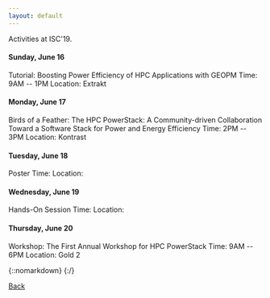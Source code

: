 ```yaml
---
layout: default
---
```

Activities at ISC'19.


<h4>Sunday, June 16</h4>
Tutorial: Boosting Power Efficiency of HPC Applications with GEOPM
Time: 9AM -- 1PM
Location: Extrakt

<h4>Monday, June 17</h4>
Birds of a Feather: The HPC PowerStack: A Community-driven Collaboration Toward a Software Stack for Power and Energy Efficiency
Time: 2PM -- 3PM
Location: Kontrast

<h4>Tuesday, June 18</h4>
Poster
Time:
Location:

<h4>Wednesday, June 19</h4>
Hands-On Session
Time:
Location:

<h4>Thursday, June 20</h4>
Workshop: The First Annual Workshop for HPC PowerStack
Time: 9AM -- 6PM
Location: Gold 2


{::nomarkdown}
{:/}


[Back](./)
